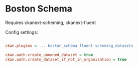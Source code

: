 # Boston Schema

Requires ckanext-scheming, ckanext-fluent

Config settings:

```ini

ckan.plugins = ... boston_schema fluent scheming_datasets

ckan.auth.create_unowned_dataset = true
ckan.auth.create_dataset_if_not_in_organization = true
```
